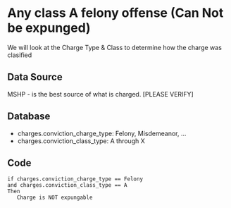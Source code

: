 # Any class A felony offense (Can Not be expunged)

We will look at the Charge Type & Class to determine how the charge was clasified

## Data Source

MSHP - is the best source of what is charged.
[PLEASE VERIFY]

## Database

* charges.conviction_charge_type: Felony, Misdemeanor, ...
* charges.conviction_class_type: A through X

## Code

```
if charges.conviction_charge_type == Felony
and charges.conviction_class_type == A
Then
   Charge is NOT expungable
```
